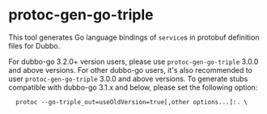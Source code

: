 # protoc-gen-go-triple

This tool generates Go language bindings of `service`s in protobuf definition
files for Dubbo.

For dubbo-go 3.2.0+ version users, please use `protoc-gen-go-triple` 3.0.0 and above versions. For other dubbo-go users, it's also recommended to user `protoc-gen-go-triple` 3.0.0 and above versions. To generate stubs compatible with dubbo-go 3.1.x and below, please set the following option:

```
  protoc --go-triple_out=useOldVersion=true[,other options...]:. \
```